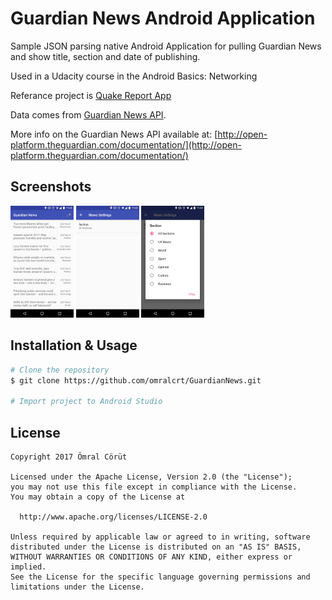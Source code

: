 # Guardian News Android Application

Sample JSON parsing native Android Application for pulling Guardian News and show title, section and date of publishing.

Used in a Udacity course in the Android Basics: Networking

Referance project is [Quake Report App](https://github.com/udacity/ud843-QuakeReport)

Data comes from [Guardian News API](https://content.guardianapis.com/search?api-key=b36b5eaf-651c-4d40-9a18-97d0acb68793).

More info on the Guardian News API available at: [http://open-platform.theguardian.com/documentation/](http://open-platform.theguardian.com/documentation/)

## Screenshots
<img src="screenshots/gn_screenshot_1.png" width="20%"> <img src="screenshots/gn_screenshot_2.png" width="20%"> <img src="screenshots/gn_screenshot_3.png" width="20%">

## Installation & Usage
```bash
# Clone the repository
$ git clone https://github.com/omralcrt/GuardianNews.git

# Import project to Android Studio
```
## License
	Copyright 2017 Ömral Cörüt

    Licensed under the Apache License, Version 2.0 (the "License");
    you may not use this file except in compliance with the License.
    You may obtain a copy of the License at

      http://www.apache.org/licenses/LICENSE-2.0

    Unless required by applicable law or agreed to in writing, software
    distributed under the License is distributed on an "AS IS" BASIS,
    WITHOUT WARRANTIES OR CONDITIONS OF ANY KIND, either express or implied.
    See the License for the specific language governing permissions and
    limitations under the License.
